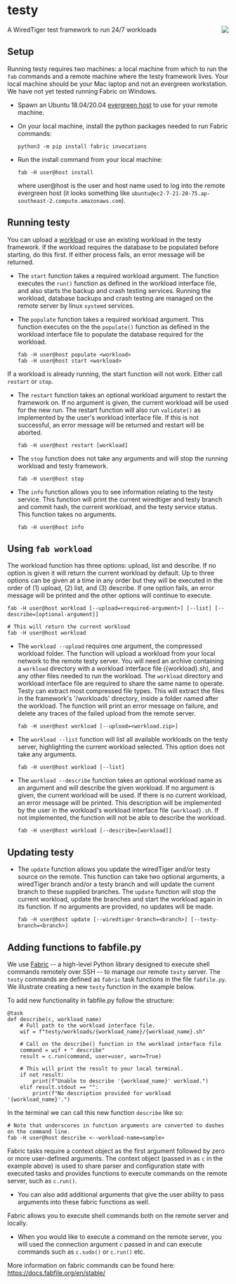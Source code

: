 # testy
A WiredTiger test framework to run 24/7 workloads
<img src="https://user-images.githubusercontent.com/15895661/200436292-66c87f0d-3068-4bae-a002-3de473faf8b5.png" align="right">

## Setup
Running testy requires two machines: a local machine from which to run the `fab` commands and a remote machine where the testy framework lives. Your local machine should be your Mac laptop and not an evergreen workstation. We have not yet tested running Fabric on Windows.

- Spawn an Ubuntu 18.04/20.04 [evergreen host](https://spruce.mongodb.com/spawn/host) to use for your remote machine. 

- On your local machine, install the python packages needed to run Fabric commands:
  ```
  python3 -m pip install fabric invocations
  ```

- Run the install command from your local machine:
  ```
  fab -H user@host install
  ```
  where user@host is the user and host name used to log into the remote evergreen host (it looks something like `ubuntu@ec2-7-21-20-75.ap-southeast-2.compute.amazonaws.com`).

## Running testy

You can upload a [workload](#using-fab-workload) or use an existing workload in the testy framework. If the workload requires the database to be populated before starting, do this first. If either process fails, an error message will be returned.

- The `start` function takes a required workload argument. The function executes the `run()` function as defined in the workload interface file, and also starts the backup and crash testing services. Running the workload, database backups and crash testing are managed on the remote server by linux `systemd` services.

- The `populate` function takes a required workload argument. This function executes on the the `populate()` function as defined in the workload interface file to populate the database required for the workload. 

  ```
  fab -H user@host populate <workload>
  fab -H user@host start <workload>
  ```

If a workload is already running, the start function will not work. Either call `restart` or `stop`. 

- The `restart` function takes an optional workload argument to restart the framework on. If no argument is given, the current workload will be used for the new run. The restart function will also run `validate()` as implemented by the user's workload interface file. If this is not successful, an error message will be returned and restart will be aborted. 

  ```
  fab -H user@host restart [workload]
  ```

- The `stop` function does not take any arguments and will stop the running workload and testy framework.
  ```
  fab -H user@host stop
  ```
-  The `info` function allows you to see information relating to the testy service. This function will print the current wiredtiger and testy branch and commit hash, the current workload, and the testy service status. This function takes no arguments.
    ```
    fab -H user@host info
    ```

## Using `fab workload`
The workload function has three options: upload, list and describe. If no option is given it will return the current workload by default. Up to three options can be given at a time in any order but they will be executed in the order of (1) upload, (2) list, and (3) describe. If one option fails, an error message will be printed and the other options will continue to execute. 

  ```
  fab -H user@host workload [--upload=<required-argument>] [--list] [--describe=[optional-argument]]

  # This will return the current workload
  fab -H user@host workload
  ```

- The `workload --upload` requires one argument, the compressed workload folder. The function will upload a workload from your local network to the remote testy server. You will need an archive containing a `workload` directory with a workload interface file ({workload}.sh), and any other files needed to run the workload. The `workload` directory and workload interface file are required to share the same name to operate. Testy can extract most compressed file types. This will extract the files in the framework's '/workloads' directory, inside a folder named after the workload. The function will print an error message on failure, and delete any traces of the failed upload from the remote server. 
  ```
  fab -H user@host workload [--upload=<workload.zip>]
  ```

- The `workload --list` function will list all available workloads on the testy server, highlighting the current workload selected. This option does not take any arguments. 
  ```
  fab -H user@host workload [--list]
  ```

- The `workload --describe` function takes an optional workload name as an argument and will describe the given workload. If no argument is given, the current workload will be used. If there is no current workload, an error message will be printed. This description will be implemented by the user in the workload's workload interface file `{workload}.sh`. If not implemented, the function will not be able to describe the workload. 
  ```
  fab -H user@host workload [--describe=[workload]]
  ```


## Updating testy

- The `update` function allows you update the wiredTiger and/or testy source on the remote. This function can take two optional arguments, a wiredTiger branch and/or a testy branch and will update the current branch to these supplied branches. The `update` function will stop the current workload, update the branches and start the workload again in its function. If no arguments are provided, no updates will be made. 
  ```
  fab -H user@host update [--wiredtiger-branch=<branch>] [--testy-branch=<branch>]
  ```


## Adding functions to fabfile.py

We use [Fabric](https://www.fabfile.org/) -- a high-level Python library designed to execute shell commands remotely over SSH -- to manage our remote `testy` server. The `testy` commands are defined as `fabric` task functions in the file `fabfile.py`. We illustrate creating a new `testy` function in the example below.

To add new functionality in fabfile.py follow the structure: 

  ```
  @task
  def describe(c, workload_name)
      # Full path to the workload interface file. 
      wif = f"testy/workloads/{workload_name}/{workload_name}.sh"

      # Call on the describe() function in the workload interface file
      command = wif + " describe"
      result = c.run(command, user=user, warn=True)

      # This will print the result to your local terminal.
      if not result: 
          print(f"Unable to describe '{workload_name}' workload.")
      elif result.stdout == "":
          print(f"No description provided for workload '{workload_name}'.")

  ```
  In the terminal we can call this new function `describe` like so:  
  ```
  # Note that underscores in function arguments are converted to dashes on the command line.  
  fab -H user@host describe <--workload-name=sample>
  ```

Fabric tasks require a context object as the first argument followed by zero or more user-defined arguments. The context object (passed in as `c` in the example above) is used to share parser and configuration state with executed tasks and provides functions to execute commands on the remote server, such as `c.run()`.
- You can also add additional arguments that give the user ability to pass arguments into these fabric functions as well. 

Fabric allows you to execute shell commands both on the remote server and locally. 

- When you would like to execute a command on the remote server, you will used the connection argument `c` passed in and can execute commands such as `c.sudo()` or  `c.run()` etc. 

More information on fabric commands can be found here: https://docs.fabfile.org/en/stable/
